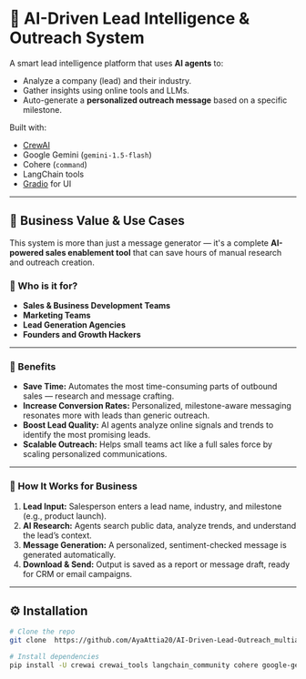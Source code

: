 # 🤖 AI-Driven Lead Intelligence & Outreach System

A smart lead intelligence platform that uses **AI agents** to:
- Analyze a company (lead) and their industry.
- Gather insights using online tools and LLMs.
- Auto-generate a **personalized outreach message** based on a specific milestone.

Built with:
- [CrewAI](https://docs.crewai.com)
- Google Gemini (`gemini-1.5-flash`)
- Cohere (`command`)
- LangChain tools
- [Gradio](https://www.gradio.app) for UI

---

## 💼 Business Value & Use Cases

This system is more than just a message generator — it's a complete **AI-powered sales enablement tool** that can save hours of manual research and outreach creation.

### 🎯 Who is it for?
- **Sales & Business Development Teams**
- **Marketing Teams**
- **Lead Generation Agencies**
- **Founders and Growth Hackers**

---

### 🚀 Benefits

- **Save Time:** Automates the most time-consuming parts of outbound sales — research and message crafting.
- **Increase Conversion Rates:** Personalized, milestone-aware messaging resonates more with leads than generic outreach.
- **Boost Lead Quality:** AI agents analyze online signals and trends to identify the most promising leads.
- **Scalable Outreach:** Helps small teams act like a full sales force by scaling personalized communications.

---

### 🧩 How It Works for Business

1. **Lead Input:** Salesperson enters a lead name, industry, and milestone (e.g., product launch).
2. **AI Research:** Agents search public data, analyze trends, and understand the lead’s context.
3. **Message Generation:** A personalized, sentiment-checked message is generated automatically.
4. **Download & Send:** Output is saved as a report or message draft, ready for CRM or email campaigns.



---

## ⚙️ Installation

```bash
# Clone the repo
git clone  https://github.com/AyaAttia20/AI-Driven-Lead-Outreach_multiagent.git

# Install dependencies
pip install -U crewai crewai_tools langchain_community cohere google-generativeai streamlit gradio
